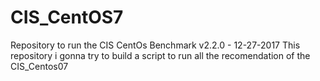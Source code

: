 # CIS_CentOS7
Repository to run the CIS CentOs Benchmark  v2.2.0 - 12-27-2017
This repository i gonna try to build a script to run all the recomendation of the CIS_Centos07
